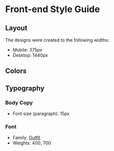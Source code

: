 # Front-end Style Guide

## Layout

The designs were created to the following widths:

- Mobile: 375px
- Desktop: 1440px

## Colors



## Typography

### Body Copy

- Font size (paragraph): 15px

### Font

- Family: [Outfit]()
- Weights: 400, 700
